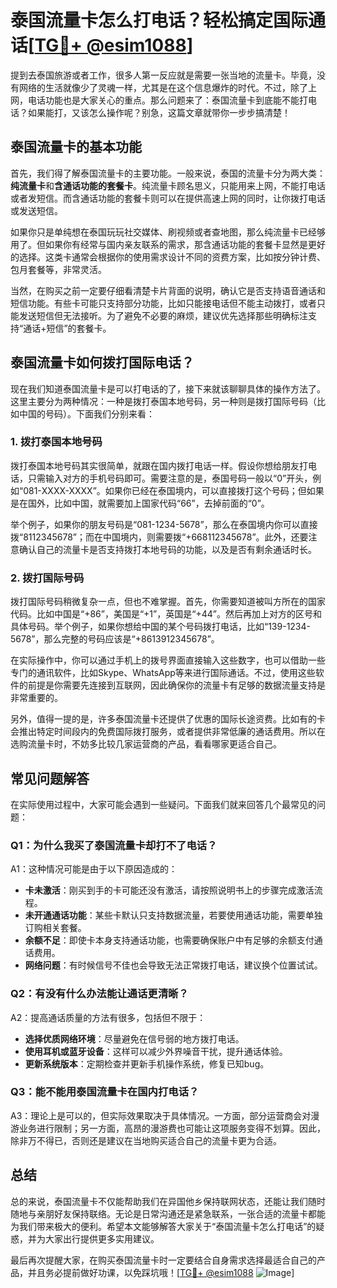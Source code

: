 # 泰国流量卡怎么打电话？轻松搞定国际通话[[TG💪+ @esim1088](https://t.me/s/esim1088)]

提到去泰国旅游或者工作，很多人第一反应就是需要一张当地的流量卡。毕竟，没有网络的生活就像少了灵魂一样，尤其是在这个信息爆炸的时代。不过，除了上网，电话功能也是大家关心的重点。那么问题来了：泰国流量卡到底能不能打电话？如果能打，又该怎么操作呢？别急，这篇文章就带你一步步搞清楚！

## 泰国流量卡的基本功能

首先，我们得了解泰国流量卡的主要功能。一般来说，泰国的流量卡分为两大类：**纯流量卡**和**含通话功能的套餐卡**。纯流量卡顾名思义，只能用来上网，不能打电话或者发短信。而含通话功能的套餐卡则可以在提供高速上网的同时，让你拨打电话或发送短信。

如果你只是单纯想在泰国玩玩社交媒体、刷视频或者查地图，那么纯流量卡已经够用了。但如果你有经常与国内亲友联系的需求，那含通话功能的套餐卡显然是更好的选择。这类卡通常会根据你的使用需求设计不同的资费方案，比如按分钟计费、包月套餐等，非常灵活。

当然，在购买之前一定要仔细看清楚卡片背面的说明，确认它是否支持语音通话和短信功能。有些卡可能只支持部分功能，比如只能接电话但不能主动拨打，或者只能发送短信但无法接听。为了避免不必要的麻烦，建议优先选择那些明确标注支持“通话+短信”的套餐卡。

## 泰国流量卡如何拨打国际电话？

现在我们知道泰国流量卡是可以打电话的了，接下来就该聊聊具体的操作方法了。这里主要分为两种情况：一种是拨打泰国本地号码，另一种则是拨打国际号码（比如中国的号码）。下面我们分别来看：

### 1. 拨打泰国本地号码

拨打泰国本地号码其实很简单，就跟在国内拨打电话一样。假设你想给朋友打电话，只需输入对方的手机号码即可。需要注意的是，泰国号码一般以“0”开头，例如“081-XXXX-XXXX”。如果你已经在泰国境内，可以直接拨打这个号码；但如果是在国外，比如中国，就需要加上国家代码“66”，去掉前面的“0”。

举个例子，如果你的朋友号码是“081-1234-5678”，那么在泰国境内你可以直接拨“8112345678”；而在中国境内，则需要拨“+668112345678”。此外，还要注意确认自己的流量卡是否支持拨打本地号码的功能，以及是否有剩余通话时长。

### 2. 拨打国际号码

拨打国际号码稍微复杂一点，但也不难掌握。首先，你需要知道被叫方所在的国家代码。比如中国是“+86”，美国是“+1”，英国是“+44”。然后再加上对方的区号和具体号码。举个例子，如果你想给中国的某个号码拨打电话，比如“139-1234-5678”，那么完整的号码应该是“+8613912345678”。

在实际操作中，你可以通过手机上的拨号界面直接输入这些数字，也可以借助一些专门的通讯软件，比如Skype、WhatsApp等来进行国际通话。不过，使用这些软件的前提是你需要先连接到互联网，因此确保你的流量卡有足够的数据流量支持是非常重要的。

另外，值得一提的是，许多泰国流量卡还提供了优惠的国际长途资费。比如有的卡会推出特定时间段内的免费国际拨打服务，或者提供非常低廉的通话费用。所以在选购流量卡时，不妨多比较几家运营商的产品，看看哪家更适合自己。

## 常见问题解答

在实际使用过程中，大家可能会遇到一些疑问。下面我们就来回答几个最常见的问题：

### Q1：为什么我买了泰国流量卡却打不了电话？

A1：这种情况可能是由于以下原因造成的：
- **卡未激活**：刚买到手的卡可能还没有激活，请按照说明书上的步骤完成激活流程。
- **未开通通话功能**：某些卡默认只支持数据流量，若要使用通话功能，需要单独订购相关套餐。
- **余额不足**：即使卡本身支持通话功能，也需要确保账户中有足够的余额支付通话费用。
- **网络问题**：有时候信号不佳也会导致无法正常拨打电话，建议换个位置试试。

### Q2：有没有什么办法能让通话更清晰？

A2：提高通话质量的方法有很多，包括但不限于：
- **选择优质网络环境**：尽量避免在信号弱的地方拨打电话。
- **使用耳机或蓝牙设备**：这样可以减少外界噪音干扰，提升通话体验。
- **更新系统版本**：定期检查并更新手机操作系统，修复已知bug。

### Q3：能不能用泰国流量卡在国内打电话？

A3：理论上是可以的，但实际效果取决于具体情况。一方面，部分运营商会对漫游业务进行限制；另一方面，高昂的漫游费也可能让这项服务变得不划算。因此，除非万不得已，否则还是建议在当地购买适合自己的流量卡更为合适。

## 总结

总的来说，泰国流量卡不仅能帮助我们在异国他乡保持联网状态，还能让我们随时随地与亲朋好友保持联络。无论是日常沟通还是紧急联系，一张合适的流量卡都能为我们带来极大的便利。希望本文能够解答大家关于“泰国流量卡怎么打电话”的疑惑，并为大家出行提供更多实用建议。

最后再次提醒大家，在购买泰国流量卡时一定要结合自身需求选择最适合自己的产品，并且务必提前做好功课，以免踩坑哦！[[TG💪+ @esim1088](https://t.me/s/esim1088) ![Image](https://i.postimg.cc/4NQfJmqS/Snipaste-2025-05-13-00-14-12.png)]